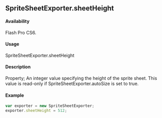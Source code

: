 ## SpriteSheetExporter.sheetHeight

#### Availability

Flash Pro CS6.

#### Usage

SpriteSheetExporter.sheetHeight

#### Description

Property; An integer value specifying the height of the sprite sheet. This value is read-only if
SpriteSheetExporter.autoSize is set to true.

#### Example

```javascript
var exporter = new SpriteSheetExporter; 
exporter.sheetHeight = 512;

```